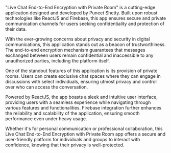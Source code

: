 "Live Chat End-to-End Encryption with Private Room" is a cutting-edge application designed and developed by Puneet Shetty. Built upon robust technologies like ReactJS and Firebase, this app ensures secure and private communication channels for users seeking confidentiality and protection of their data.

With the ever-growing concerns about privacy and security in digital communications, this application stands out as a beacon of trustworthiness. The end-to-end encryption mechanism guarantees that messages exchanged between users remain confidential and inaccessible to any unauthorized parties, including the platform itself.

One of the standout features of this application is its provision of private rooms. Users can create exclusive chat spaces where they can engage in discussions with select individuals, ensuring utmost privacy and control over who can access the conversation.

Powered by ReactJS, the app boasts a sleek and intuitive user interface, providing users with a seamless experience while navigating through various features and functionalities. Firebase integration further enhances the reliability and scalability of the application, ensuring smooth performance even under heavy usage.

Whether it's for personal communication or professional collaboration, this Live Chat End-to-End Encryption with Private Room app offers a secure and user-friendly platform for individuals and groups to interact with confidence, knowing that their privacy is well-protected.
